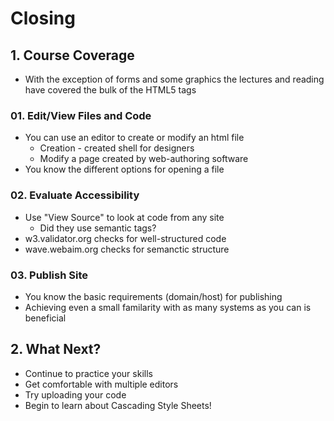 # Closing

## 1. Course Coverage
* With the exception of forms and some graphics the lectures and reading have covered the bulk of the HTML5 tags

### 01. Edit/View Files and Code
* You can use an editor to create or modify an html file
    * Creation - created shell for designers
    * Modify a page created by web-authoring software
* You know the different options for opening a file

### 02. Evaluate Accessibility
* Use "View Source" to look at code from any site
    * Did they use semantic tags?
* w3.validator.org checks for well-structured code
* wave.webaim.org checks for semanctic structure

### 03. Publish Site
* You know the basic requirements (domain/host) for publishing
* Achieving even a small familarity with as many systems as you can is beneficial

## 2. What Next?
* Continue to practice your skills
* Get comfortable with multiple editors
* Try uploading your code
* Begin to learn about Cascading Style Sheets!